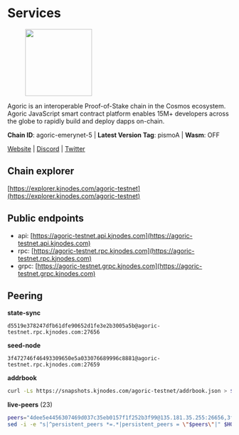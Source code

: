 # Services

<figure><img src="https://raw.githubusercontent.com/kj89/testnet_manuals/main/pingpub/logos/agoric.png" width="150" alt=""><figcaption></figcaption></figure>

Agoric is an interoperable Proof-of-Stake chain in the Cosmos ecosystem.  Agoric JavaScript smart contract platform enables 15M+ developers across the  globe to rapidly build and deploy dapps on-chain.

**Chain ID**: agoric-emerynet-5 | **Latest Version Tag**: pismoA | **Wasm**: OFF

[Website](https://agoric.com) | [Discord](https://discord.com/invite/qDW8DRes4s) | [Twitter](https://twitter.com/agoric)




## Chain explorer
[https://explorer.kjnodes.com/agoric-testnet](https://explorer.kjnodes.com/agoric-testnet)

## Public endpoints

* api: [https://agoric-testnet.api.kjnodes.com](https://agoric-testnet.api.kjnodes.com)
* rpc: [https://agoric-testnet.rpc.kjnodes.com](https://agoric-testnet.rpc.kjnodes.com)
* grpc: [https://agoric-testnet.grpc.kjnodes.com](https://agoric-testnet.grpc.kjnodes.com)

## Peering

**state-sync**

```text
d5519e378247dfb61dfe90652d1fe3e2b3005a5b@agoric-testnet.rpc.kjnodes.com:27656
```

**seed-node**

```text
3f472746f46493309650e5a033076689996c8881@agoric-testnet.rpc.kjnodes.com:27659
```

**addrbook**
```bash
curl -Ls https://snapshots.kjnodes.com/agoric-testnet/addrbook.json > $HOME/.agoric/config/addrbook.json
```

**live-peers** (23)
```bash
peers="4dee5e4456307469d037c35eb0157f1f252b3f99@135.181.35.255:26656,3f4e87ddb2e61fdd01398c071fa986259f096334@209.34.205.57:26656,d5519e378247dfb61dfe90652d1fe3e2b3005a5b@65.109.68.190:27656,e5d3db7a51d3fb40a4855d6677318944faf7d5f2@142.132.191.166:26656,a73444541956b994f804f6fcf2a26d2c3c9865a3@35.224.177.96:26656,fd9d8063921531990cfebb72d5adadf276484e8d@13.215.217.74:26656,fa171a30e3118fb2b92a5afb4bb6e661ad6e6aa0@35.238.67.135:26656,a350a919fc1295f441732b4264c6603983f720e5@35.226.248.0:26656,98e1069b1cfc445e377eda6a0eadd94f7877065d@162.55.169.76:26656,a5b991654d0723e038d3723b1345b2a288d49146@38.242.156.28:26656,3c2abc308efdc63be1801bbb1b40900ada13349b@35.184.189.155:26656,42084028a65c5d609793ffc618d1dcbf374fc301@65.109.28.219:14456,7b1cafa0879374125c623d854bcc0cb9cd98729e@185.213.25.151:26656,32f7fbecd40b420d592ac460703c4ac647875566@65.109.23.238:26656,a3a1e6c7a9ceec632c22769a9e369d05a796dc24@65.108.79.246:26709,793955daf95ad29f003cc4ec7e6c60c00677b2f7@5.9.81.187:30656,980583e1dfd16988b6fdb22dd733f3260c535e45@192.241.137.132:26656,a875ef614b3902dd567be2076f18239681f24e35@185.146.148.112:26656,c72d05f83b53dc7f6c55d7d3e67c304716d27d80@116.202.227.117:27656,8dfb920cdc2eba42b688f44fdd26e12dabfbb6a9@95.217.130.111:27656,fb86a0993c694c981a28fa1ebd1fd692f345348b@34.171.162.87:26656,9dba0a07bc15334aba9c123147b78e149c0c7018@144.76.145.151:26656,d238a541e480e06269107449a70b1178ef49aba7@34.67.113.184:26656"
sed -i -e "s|^persistent_peers *=.*|persistent_peers = \"$peers\"|" $HOME/.agoric/config/config.toml
```

